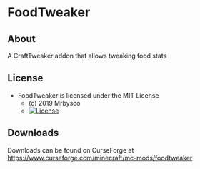# FoodTweaker #

## About ##
A CraftTweaker addon that allows tweaking food stats

## License ##
* FoodTweaker is licensed under the MIT License
  - (c) 2019 Mrbysco
  - [![License](https://img.shields.io/badge/License-MIT-red.svg?style=flat)](http://opensource.org/licenses/MIT)

## Downloads ##
Downloads can be found on CurseForge at https://www.curseforge.com/minecraft/mc-mods/foodtweaker
